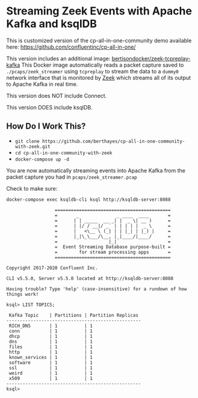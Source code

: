 # Streaming Zeek Events with Apache Kafka and ksqlDB

This is customized version of the cp-all-in-one-community demo available here: https://github.com/confluentinc/cp-all-in-one/

This version includes an additional image: [bertisondocker/zeek-tcpreplay-kafka](https://github.com/berthayes/zeek-tcpreplay-kafka) This Docker image automatically reads a packet capture saved to ```./pcaps/zeek_streamer``` using ```tcpreplay``` to stream the data to a ```dummy0``` network interface that is monitored by [Zeek](https://zeek.org) which streams all of its output to Apache Kafka in real time.

This version does NOT include Connect.

This version DOES include ksqlDB.

## How Do I Work This?

* ```git clone https://github.com/berthayes/cp-all-in-one-community-with-zeek.git```
* ```cd cp-all-in-one-community-with-zeek```
* ```docker-compose up -d```

You are now automatically streaming events into Apache Kafka from the packet capture you had in ```pcaps/zeek_streamer.pcap```

Check to make sure:

```
docker-compose exec ksqldb-cli ksql http://ksqldb-server:8088
                  
                  ===========================================
                  =       _              _ ____  ____       =
                  =      | | _____  __ _| |  _ \| __ )      =
                  =      | |/ / __|/ _` | | | | |  _ \      =
                  =      |   <\__ \ (_| | | |_| | |_) |     =
                  =      |_|\_\___/\__, |_|____/|____/      =
                  =                   |_|                   =
                  =  Event Streaming Database purpose-built =
                  =        for stream processing apps       =
                  ===========================================

Copyright 2017-2020 Confluent Inc.

CLI v5.5.0, Server v5.5.0 located at http://ksqldb-server:8088

Having trouble? Type 'help' (case-insensitive) for a rundown of how things work!

ksql> LIST TOPICS;

 Kafka Topic    | Partitions | Partition Replicas 
--------------------------------------------------
 RICH_DNS       | 1          | 1                  
 conn           | 1          | 1                  
 dhcp           | 1          | 1                  
 dns            | 1          | 1                  
 files          | 1          | 1                  
 http           | 1          | 1                  
 known_services | 1          | 1                  
 software       | 1          | 1                  
 ssl            | 1          | 1                  
 weird          | 1          | 1                  
 x509           | 1          | 1                  
--------------------------------------------------
ksql> 
```